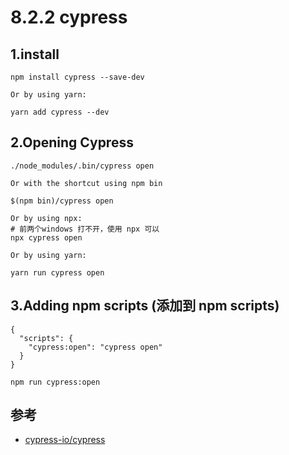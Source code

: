 # 8.2.2 cypress 

## 1.install

```
npm install cypress --save-dev

Or by using yarn:

yarn add cypress --dev
```

## 2.Opening Cypress

```
./node_modules/.bin/cypress open

Or with the shortcut using npm bin

$(npm bin)/cypress open

Or by using npx:
# 前两个windows 打不开，使用 npx 可以
npx cypress open

Or by using yarn:

yarn run cypress open
```

## 3.Adding npm scripts (添加到 npm scripts)

```
{
  "scripts": {
    "cypress:open": "cypress open"
  }
}

npm run cypress:open
```



## 参考
- [cypress-io/cypress](https://github.com/cypress-io/cypress)
